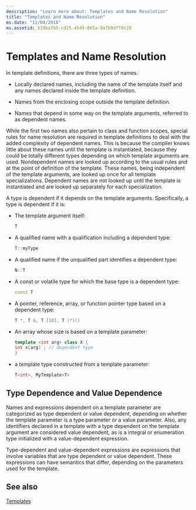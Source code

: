```yaml
---
description: "Learn more about: Templates and Name Resolution"
title: "Templates and Name Resolution"
ms.date: "11/04/2016"
ms.assetid: 519ba7b5-cd25-4549-865a-9a7b9dffdc28
---
```

# Templates and Name Resolution

In template definitions, there are three types of names.

- Locally declared names, including the name of the template itself and any names declared inside the template definition.

- Names from the enclosing scope outside the template definition.

- Names that depend in some way on the template arguments, referred to as dependent names.

While the first two names also pertain to class and function scopes, special rules for name resolution are required in template definitions to deal with the added complexity of dependent names. This is because the compiler knows little about these names until the template is instantiated, because they could be totally different types depending on which template arguments are used. Nondependent names are looked up according to the usual rules and at the point of definition of the template. These names, being independent of the template arguments, are looked up once for all template specializations. Dependent names are not looked up until the template is instantiated and are looked up separately for each specialization.

A type is dependent if it depends on the template arguments. Specifically, a type is dependent if it is:

- The template argument itself:

    ```cpp
    T
    ```

- A qualified name with a qualification including a dependent type:

    ```cpp
    T::myType
    ```

- A qualified name if the unqualified part identifies a dependent type:

    ```cpp
    N::T
    ```

- A const or volatile type for which the base type is a dependent type:

    ```cpp
    const T
    ```

- A pointer, reference, array, or function pointer type based on a dependent type:

    ```cpp
    T *, T &, T [10], T (*)()
    ```

- An array whose size is based on a template parameter:

    ```cpp
    template <int arg> class X {
    int x[arg] ; // dependent type
    }
    ```

- a template type constructed from a template parameter:

    ```cpp
    T<int>, MyTemplate<T>
    ```

## Type Dependence and Value Dependence

Names and expressions dependent on a template parameter are categorized as type dependent or value dependent, depending on whether the template parameter is a type parameter or a value parameter. Also, any identifiers declared in a template with a type dependent on the template argument are considered value dependent, as is a integral or enumeration type initialized with a value-dependent expression.

Type-dependent and value-dependent expressions are expressions that involve variables that are type dependent or value dependent. These expressions can have semantics that differ, depending on the parameters used for the template.

## See also

[Templates](../cpp/templates-cpp.md)

